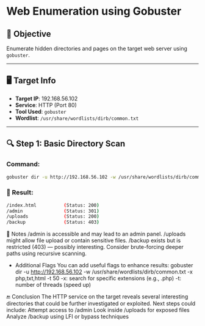 # Web Enumeration using Gobuster

## 🧠 Objective

Enumerate hidden directories and pages on the target web server using `gobuster`.

---

## 🖥️ Target Info

- **Target IP**: 192.168.56.102
- **Service**: HTTP (Port 80)
- **Tool Used**: `gobuster`
- **Wordlist**: `/usr/share/wordlists/dirb/common.txt`

---

## 🔍 Step 1: Basic Directory Scan
### Command:
```bash
gobuster dir -u http://192.168.56.102 -w /usr/share/wordlists/dirb/common.txt
```
### 🔹 Result:
```bash
/index.html          (Status: 200)
/admin               (Status: 301)
/uploads             (Status: 200)
/backup              (Status: 403)
```

📝 Notes
/admin is accessible and may lead to an admin panel.
/uploads might allow file upload or contain sensitive files.
/backup exists but is restricted (403) — possibly interesting.
Consider brute-forcing deeper paths using recursive scanning.

+ Additional Flags
You can add useful flags to enhance results:
gobuster dir -u http://192.168.56.102 -w /usr/share/wordlists/dirb/common.txt -x php,txt,html -t 50
-x: search for specific extensions (e.g., .php)
-t: number of threads (speed up)

🔚 Conclusion
The HTTP service on the target reveals several interesting directories that could be further investigated or exploited.
Next steps could include:
Attempt access to /admin
Look inside /uploads for exposed files
Analyze /backup using LFI or bypass techniques
